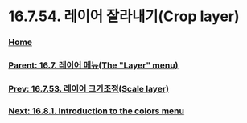 # 16.7.54. 레이어 잘라내기(Crop layer)

### [Home](./00-home.md)
### [Parent: 16.7. 레이어 메뉴(The "Layer" menu)](./16-07-00-the-layer-menu.md)
### [Prev: 16.7.53. 레이어 크기조정(Scale layer)](./16-07-53-scale_layer.md)
### [Next: 16.8.1. Introduction to the colors menu](./16-08-01-introduction-to-the-colors-menu.md)
